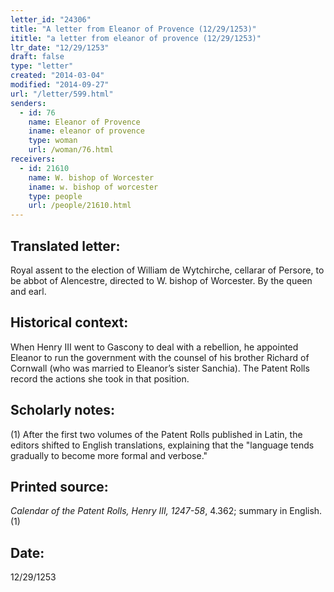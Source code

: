 ```yaml
---
letter_id: "24306"
title: "A letter from Eleanor of Provence (12/29/1253)"
ititle: "a letter from eleanor of provence (12/29/1253)"
ltr_date: "12/29/1253"
draft: false
type: "letter"
created: "2014-03-04"
modified: "2014-09-27"
url: "/letter/599.html"
senders:
  - id: 76
    name: Eleanor of Provence
    iname: eleanor of provence
    type: woman
    url: /woman/76.html
receivers:
  - id: 21610
    name: W. bishop of Worcester
    iname: w. bishop of worcester
    type: people
    url: /people/21610.html
---
```

<h2> Translated letter:</h2>Royal assent to the election of William de Wytchirche, cellarar of Persore, to be abbot of Alencestre, directed to W. bishop of Worcester.
By the queen and earl.
<h2 class="mt-4"> Historical context:</h2>When Henry III went to Gascony to deal with a rebellion, he appointed Eleanor to run the government with the counsel of his brother Richard of Cornwall (who was married to Eleanor’s sister Sanchia). The Patent Rolls record the actions she took in that position.
<h2 class="mt-4"> Scholarly notes:</h2>(1) After the first two volumes of the Patent Rolls published in Latin, the editors shifted to English translations, explaining that the "language tends gradually to become more formal and verbose."
<h2 class="mt-4"> Printed source:</h2><p><em>Calendar of the Patent Rolls, Henry III, 1247-58</em>, 4.362; summary in English.(1)</p><h2 class="mt-4"> Date:</h2>12/29/1253